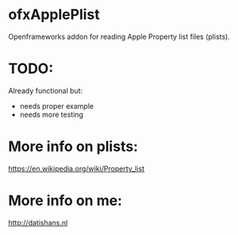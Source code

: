 # ofxApplePlist

Openframeworks addon for reading Apple Property list files (plists).

# TODO:

Already functional but:

- needs proper example
- needs more testing

# More info on plists:

https://en.wikipedia.org/wiki/Property_list

# More info on me:

http://datishans.nl
